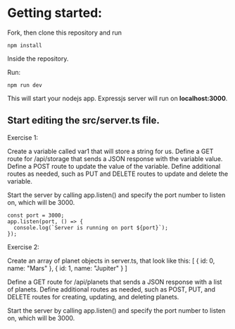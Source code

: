 # Getting started:
Fork, then clone this repository and run

    npm install

Inside the repository.

Run:

    npm run dev

This will start your nodejs app.
Expressjs server will run on **localhost:3000**.

## Start editing the **src/server.ts** file.

Exercise 1:

Create a variable called var1 that will store a string for us.
Define a GET route for /api/storage that sends a JSON response with the variable value.
Define a POST route to update the value of the variable.
Define additional routes as needed, such as PUT and DELETE routes to update and delete the variable.

Start the server by calling app.listen() and specify the port number to listen on, which will be 3000.

```
const port = 3000;
app.listen(port, () => {
  console.log(`Server is running on port ${port}`);
});
```

Exercise 2:

Create an array of planet objects in server.ts, that look like this:
[
  {
    id: 0,
    name: "Mars"
  },
  {
    id: 1,
    name: "Jupiter"
  }
]

Define a GET route for /api/planets that sends a JSON response with a list of planets.
Define additional routes as needed, such as POST, PUT, and DELETE routes for creating, updating, and deleting planets.

Start the server by calling app.listen() and specify the port number to listen on, which will be 3000.

